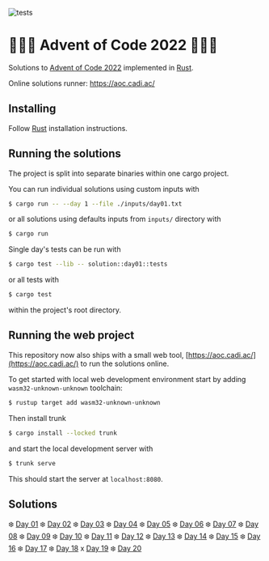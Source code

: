 ![tests](https://github.com/cadiac/adventofcode/actions/workflows/tests.yml/badge.svg)

# 🎄🎄🎄 Advent of Code 2022 🎄🎄🎄

Solutions to [Advent of Code 2022](https://adventofcode.com/) implemented in [Rust](https://www.rust-lang.org).

Online solutions runner: https://aoc.cadi.ac/

## Installing

Follow [Rust](https://www.rust-lang.org/en-US/install.html) installation instructions.

## Running the solutions

The project is split into separate binaries within one cargo project.

You can run individual solutions using custom inputs with

```bash
$ cargo run -- --day 1 --file ./inputs/day01.txt
```

or all solutions using defaults inputs from `inputs/` directory with

```bash
$ cargo run
```

Single day's tests can be run with

```bash
$ cargo test --lib -- solution::day01::tests
```

or all tests with

```bash
$ cargo test
```

within the project's root directory.

## Running the web project

This repository now also ships with a small web tool, [https://aoc.cadi.ac/](https://aoc.cadi.ac/) to run the solutions online.

To get started with local web development environment start by adding `wasm32-unknown-unknown` toolchain:

```bash
$ rustup target add wasm32-unknown-unknown
```

Then install trunk

```bash
$ cargo install --locked trunk
```

and start the local development server with

```bash
$ trunk serve
```

This should start the server at `localhost:8080`.

## Solutions

❄️ [Day 01](src/solution/day01.rs)
❄️ [Day 02](src/solution/day02.rs)
❄️ [Day 03](src/solution/day03.rs)
❄️ [Day 04](src/solution/day04.rs)
❄️ [Day 05](src/solution/day05.rs)
❄️ [Day 06](src/solution/day06.rs)
❄️ [Day 07](src/solution/day07.rs)
❄️ [Day 08](src/solution/day08.rs)
❄️ [Day 09](src/solution/day09.rs)
❄️ [Day 10](src/solution/day10.rs)
❄️ [Day 11](src/solution/day11.rs)
❄️ [Day 12](src/solution/day12.rs)
❄️ [Day 13](src/solution/day13.rs)
❄️ [Day 14](src/solution/day14.rs)
❄️ [Day 15](src/solution/day15.rs)
❄️ [Day 16](src/solution/day16.rs)
❄️ [Day 17](src/solution/day17.rs)
❄️ [Day 18](src/solution/day18.rs)
x [Day 19](src/solution/day19.rs)
❄️ [Day 20](src/solution/day20.rs)
